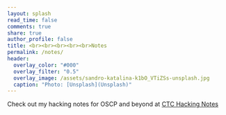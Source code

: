 ```yaml
---
layout: splash
read_time: false
comments: true
share: true
author_profile: false
title: <br><br><br><br><br>Notes
permalink: /notes/
header:
  overlay_color: "#000"
  overlay_filter: "0.5"
  overlay_image: /assets/sandro-katalina-k1bO_VTiZSs-unsplash.jpg
  caption: "Photo: [Unsplash](Unsplash)"
---
```


Check out my hacking notes for OSCP and beyond at [CTC Hacking Notes](https://calvin-connor.gitbook.io/hacking-notes/)

